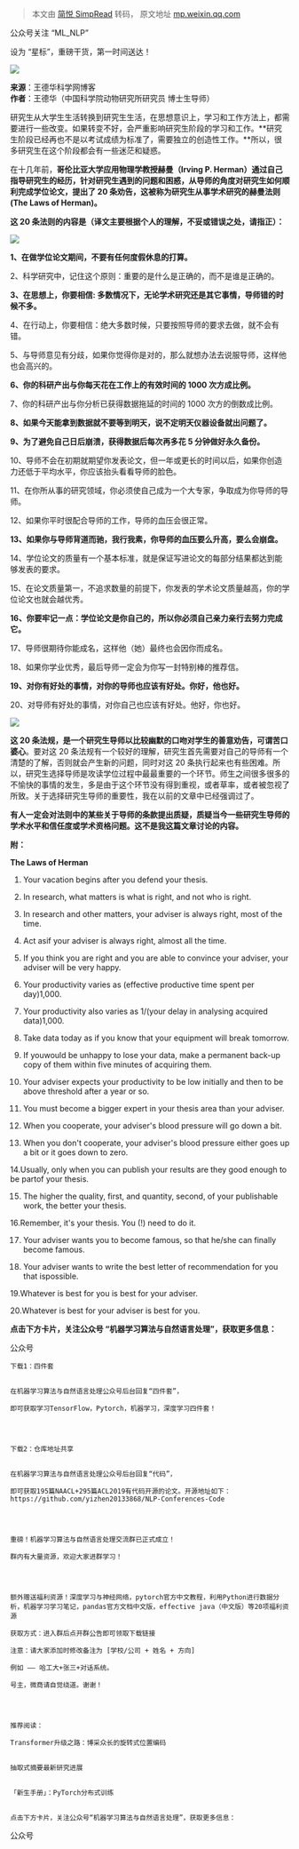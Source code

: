 > 本文由 [简悦 SimpRead](http://ksria.com/simpread/) 转码， 原文地址 [mp.weixin.qq.com](https://mp.weixin.qq.com/s/LbenjoZyKOqitmKbkeflSg)

公众号关注 “ML_NLP”

设为 “星标”，重磅干货，第一时间送达！

![](https://mmbiz.qpic.cn/mmbiz_jpg/nJZZib3qIQW45lbYWOsicCtvLkDaiafsaVP4MTSJjsib696KzgayADPdff0yeWr0PXebblicmCT5tKAd5rI9KQ4Dkxg/640?wx_fmt=jpeg)

**来源**：王德华科学网博客  
**作者**：王德华（中国科学院动物研究所研究员 博士生导师）  

研究生从大学生生活转换到研究生生活，在思想意识上，学习和工作方法上，都需要进行一些改变。如果转变不好，会严重影响研究生阶段的学习和工作。**研究生阶段已经再也不是以考试成绩为标准了，需要独立的创造性工作。**所以，很多研究生在这个阶段都会有一些迷茫和疑惑。  

在十几年前，**哥伦比亚大学应用物理学教授赫曼（Irving P. Herman）**通过自己指导研究生的经历，针对研究生遇到的问题和困惑，从导师的角度对研究生如何顺利完成学位论文，提出了 20 条劝告，这被称为研究生从事学术研究的**赫曼法则 (The Laws of Herman)。**

**这 20 条法则的内容是（译文主要根据个人的理解，不妥或错误之处，请指正）：**  

![](https://mmbiz.qpic.cn/mmbiz_png/R6iaFp0bicyN5ibBKsnkHFYwU4Xn6yp1nYVGxNLficbfwTHOibLWowXeO8SVNPm87JJicVAibgfTD93xh9GJA8JAPhAow/640?wx_fmt=png)

**1、在做学位论文期间，不要有任何度假休息的打算。**

2、科学研究中，记住这个原则：重要的是什么是正确的，而不是谁是正确的。

**3、在思想上，你要相信: 多数情况下，无论学术研究还是其它事情，导师错的时候不多。**

4、在行动上，你要相信：绝大多数时候，只要按照导师的要求去做，就不会有错。

5、与导师意见有分歧，如果你觉得你是对的，那么就想办法去说服导师，这样他也会高兴的。

**6、你的科研产出与你每天花在工作上的有效时间的 1000 次方成比例。**

7、你的科研产出与你分析已获得数据拖延的时间的 1000 次方的倒数成比例。

**8、如果今天能拿到数据就不要等到明天，说不定明天仪器设备就出问题了。**

**9、为了避免自己日后崩溃，获得数据后每次再多花 5 分钟做好永久备份。**

10、导师不会在初期就期望你发表论文，但一年或更长的时间以后，如果你创造力还低于平均水平，你应该抬头看看导师的脸色。

11、在你所从事的研究领域，你必须使自己成为一个大专家，争取成为你导师的导师。

12、如果你平时很配合导师的工作，导师的血压会很正常。

**13、如果你与导师背道而驰，我行我素，你导师的血压要么升高，要么会崩盘。**

14、学位论文的质量有一个基本标准，就是保证写进论文的每部分结果都达到能够发表的要求。

  

15、在论文质量第一，不追求数量的前提下，你发表的学术论文质量越高，你的学位论文也就会越优秀。

  

**16、你要牢记一点：学位论文是你自己的，所以你必须自己亲力亲行去努力完成它。**

  

17、导师很期待你能成名，这样他（她）最终也会因你而成名。

  

18、如果你学业优秀，最后导师一定会为你写一封特别棒的推荐信。

  

**19、对你有好处的事情，对你的导师也应该有好处。你好，他也好。**

  

20、对导师有好处的事情，对你自己也应该有好处。他好，你也好。

![](https://mmbiz.qpic.cn/mmbiz_png/R6iaFp0bicyN5ibBKsnkHFYwU4Xn6yp1nYV2xDf3DcY605aBzztviafckFe5p4O7C0Xia0iaPHv9xfyrsibxkIX1k4x5w/640?wx_fmt=png)

**这 20 条法规，是一个研究生导师以比较幽默的口吻对学生的善意劝告，可谓苦口婆心**。要对这 20 条法规有一个较好的理解，研究生首先需要对自己的导师有一个清楚的了解，否则就会产生新的问题，同时对这 20 条执行起来也有些困难。所以，研究生选择导师是攻读学位过程中最最重要的一个环节。师生之间很多很多的不愉快的事情的发生，多是由于这个环节没有得到重视，或者草率，或者被忽视了所致。关于选择研究生导师的重要性，我在以前的文章中已经强调过了。

**有人一定会对法则中的某些关于导师的条款提出质疑，质疑当今一些研究生导师的学术水平和信任度或学术资格问题。这不是我这篇文章讨论的内容。**

**附：**

**The Laws of Herman**

1. Your vacation begins after you defend your thesis.

2. In research, what matters is what is right, and not who is right.

3. In research and other matters, your adviser is always right, most of the time.

4. Act asif your adviser is always right, almost all the time.

5. If you think you are right and you are able to convince your adviser, your adviser will be very happy.

6. Your productivity varies as (effective productive time spent per day)1,000.

7. Your productivity also varies as 1/(your delay in analysing acquired data)1,000.

8. Take data today as if you know that your equipment will break tomorrow.

9. If youwould be unhappy to lose your data, make a permanent back-up copy of them within five minutes of acquiring them.

10. Your adviser expects your productivity to be low initially and then to be above threshold after a year or so.

11. You must become a bigger expert in your thesis area than your adviser.

12. When you cooperate, your adviser's blood pressure will go down a bit.

13. When you don't cooperate, your adviser's blood pressure either goes up a bit or it goes down to zero.

14.Usually, only when you can publish your results are they good enough to be partof your thesis.

15. The higher the quality, first, and quantity, second, of your publishable work, the better your thesis.

16.Remember, it's your thesis. You (!) need to do it.

17. Your adviser wants you to become famous, so that he/she can finally become famous.

18. Your adviser wants to write the best letter of recommendation for you that ispossible.

19.Whatever is best for you is best for your adviser.

20.Whatever is best for your adviser is best for you.

****点击下方卡片，关注公众号 “机器学习算法与自然语言处理”，获取更多信息：****

公众号

```
下载1：四件套


在机器学习算法与自然语言处理公众号后台回复“四件套”，

即可获取学习TensorFlow，Pytorch，机器学习，深度学习四件套！




下载2：仓库地址共享


在机器学习算法与自然语言处理公众号后台回复“代码”，

即可获取195篇NAACL+295篇ACL2019有代码开源的论文。开源地址如下：https://github.com/yizhen20133868/NLP-Conferences-Code




重磅！机器学习算法与自然语言处理交流群已正式成立！

群内有大量资源，欢迎大家进群学习！




额外赠送福利资源！深度学习与神经网络，pytorch官方中文教程，利用Python进行数据分析，机器学习学习笔记，pandas官方文档中文版，effective java（中文版）等20项福利资源

获取方式：进入群后点开群公告即可领取下载链接

注意：请大家添加时修改备注为 [学校/公司 + 姓名 + 方向]

例如 —— 哈工大+张三+对话系统。

号主，微商请自觉绕道。谢谢！




推荐阅读：

Transformer升级之路：博采众长的旋转式位置编码


抽取式摘要最新研究进展


「新生手册」：PyTorch分布式训练


点击下方卡片，关注公众号“机器学习算法与自然语言处理”，获取更多信息：
```

公众号